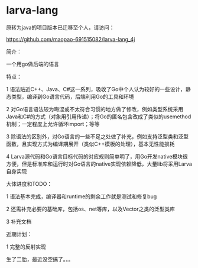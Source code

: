 larva-lang
==========

原转为java的项目版本已迁移至个人，请访问：

<https://github.com/maopao-691515082/larva-lang_4j>

简介：

一个用go做后端的语言

特点：

1 语法贴近C++、Java、C#这一系列，吸收了Go中个人认为较好的一些设计，静态类型，编译到Go语言代码，后端利用Go的工具和环境

2 对Go语言语法较为晦涩或不太符合习惯的地方做了修改，例如类型系统采用Java和C#的方式（对象用引用传递）；将Go的匿名包含改成了类似的usemethod机制；一定程度上允许循环import；等等

3 除语法的区别外，对Go语言的一些不足之处做了补充，例如支持泛型类和泛型函数，且实现方式为编译期展开（类似C++模板的处理），基本无性能损耗

4 Larva源代码和Go语言目标代码的对应规则简单明了，用Go开发native模块很方便，但是标准库和运行时对Go语言的native实现依赖降低，大量lib将采用Larva自身实现

大体进度和TODO：

1 语法基本完成，编译器和runtime的剩余工作就是测试和修复bug

2 还需补充必要的基础库，包括os、net等库，以及Vector之类的泛型类库

3 补充文档

近期计划：

1 完整的反射实现

生了二胎，最近没空搞了。。。
